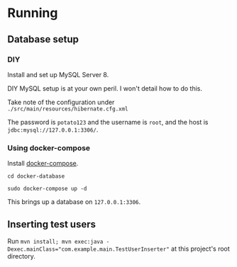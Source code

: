 # Running

## Database setup

### DIY

Install and set up MySQL Server 8.

DIY MySQL setup is at your own peril. I won't detail how to do this.

Take note of the configuration under `./src/main/resources/hibernate.cfg.xml`

The password is `potato123` and the username is `root`, and the host is `jdbc:mysql://127.0.0.1:3306/`.

### Using docker-compose

Install [docker-compose](https://docs.docker.com/compose/install/).

`cd docker-database`

`sudo docker-compose up -d`

This brings up a database on `127.0.0.1:3306`.

## Inserting test users

Run `mvn install; mvn exec:java -Dexec.mainClass="com.example.main.TestUserInserter"`
at this project's root directory.